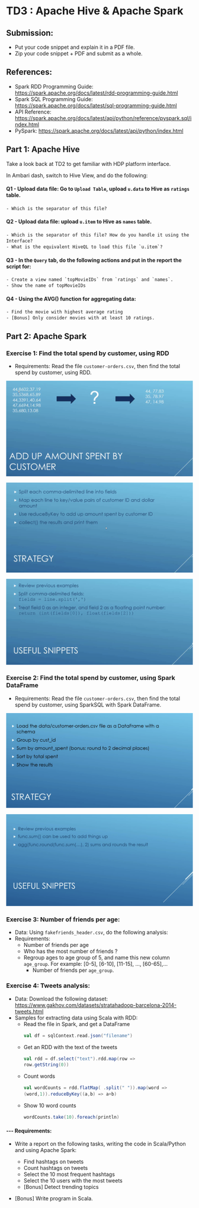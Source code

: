 # TD3 : Apache Hive & Apache Spark

## Submission: 
- Put your code snippet and explain it in a PDF file.
- Zip your code snippet + PDF and submit as a whole. 

## References: 
- Spark RDD Programming Guide: https://spark.apache.org/docs/latest/rdd-programming-guide.html 
- Spark SQL Programming Guide: https://spark.apache.org/docs/latest/sql-programming-guide.html
- API Reference: https://spark.apache.org/docs/latest/api/python/reference/pyspark.sql/index.html
- PySpark: https://spark.apache.org/docs/latest/api/python/index.html


## Part 1: Apache Hive
Take a look back at TD2 to get familiar with HDP platform interface. 

In Ambari dash, switch to Hive View, and do the following: 

#### Q1 -  Upload data file: Go to `Upload Table`, upload `u.data` to Hive as `ratings` table.
    - Which is the separator of this file?  
#### Q2 - Upload data file: upload `u.item` to Hive as `names` table. 
    - Which is the separator of this file? How do you handle it using the Interface? 
    - What is the equivalent HiveQL to load this file `u.item`?

#### Q3 - In the `Query` tab, do the following actions and put in the report the script for: 
    - Create a view named `topMovieIDs` from `ratings` and `names`.
    - Show the name of topMovieIDs 
    
#### Q4 - Using the AVG() function for aggregating data: 
    - Find the movie with highest average rating
    - [Bonus] Only consider movies with at least 10 ratings.



## Part 2: Apache Spark

### Exercise 1: Find the total spend by customer, using RDD

- Requirements: Read the file `customer-orders.csv`, then find the total spend by customer, using RDD.

![Exo1_requirement](img/spend_1.png)

![Exo1_tips](img/spend_2.png)

![Exo1_tips2](img/spend_3.png)


### Exercise 2: Find the total spend by customer, using Spark DataFrame

- Requirements: Read the file `customer-orders.csv`, then find the total spend by customer, using SparkSQL with Spark DataFrame.



![Exo2_tips1](img/spend_df_1.png)

![Exo2_tips2](img/spend_df_2.png)


### Exercise 3: Number of friends per age: 

- Data: Using `fakefriends_header.csv`, do the following analysis: 
- Requirements: 
    - Number of friends per age
    - Who has the most number of friends ?
    - Regroup ages to age group of 5, and name this new column `age_group`. For example: [0-5], [6-10], [11-15], ..., [60-65],...
        - Number of friends per `age_group`. 


### Exercise 4: Tweets analysis: 

- Data: Download the following dataset: https://www.gakhov.com/datasets/stratahadoop-barcelona-2014-tweets.html 
- Samples for extracting data using Scala with RDD: 
    - Read the file in Spark, and get a DataFrame
        ```scala
        val df = sqlContext.read.json("filename")
        ``` 
    - Get an RDD with the text of the tweets
        ```scala 
        val rdd = df.select("text").rdd.map(row =>
        row.getString(0))
        ```
    - Count words
        ```scala 
        val wordCounts = rdd.flatMap( .split(" ")).map(word =>
        (word,1)).reduceByKey((a,b) => a+b)
        ```
    - Show 10 word counts
        ```scala
        wordCounts.take(10).foreach(println)
        ```

#### --- Requirements: 
- Write a report on the following tasks, writing the code in Scala/Python and using Apache Spark:
    - Find hashtags on tweets
    - Count hashtags on tweets
    - Select the 10 most frequent hashtags
    - Select the 10 users with the most tweets
    - [Bonus] Detect trending topics

- [Bonus] Write program in Scala.
